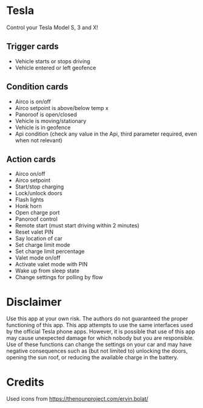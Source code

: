 # Tesla
Control your Tesla Model S, 3 and X!

## Trigger cards
- Vehicle starts or stops driving
- Vehicle entered or left geofence

## Condition cards
- Airco is on/off
- Airco setpoint is above/below temp x
- Panoroof is open/closed
- Vehicle is moving/stationary
- Vehicle is in geofence
- Api condition (check any value in the Api, third parameter required, even when not relevant)

## Action cards
- Airco on/off
- Airco setpoint
- Start/stop charging
- Lock/unlock doors
- Flash lights
- Honk horn
- Open charge port
- Panoroof control
- Remote start (must start driving within 2 minutes)
- Reset valet PIN
- Say location of car
- Set charge limit mode
- Set charge limit percentage
- Valet mode on/off
- Activate valet mode with PIN
- Wake up from sleep state
- Change settings for polling by flow

# Disclaimer

Use this app at your own risk. The authors do not guaranteed the proper functioning of this app. This app attempts to use the same interfaces used by the official Tesla phone apps. However, it is possible that use of this app may cause unexpected damage for which nobody but you are responsible. Use of these functions can change the settings on your car and may have negative consequences such as (but not limited to) unlocking the doors, opening the sun roof, or reducing the available charge in the battery.

# Credits
Used icons from https://thenounproject.com/ervin.bolat/
